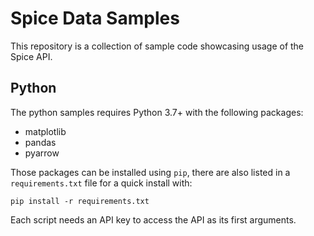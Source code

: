 # Spice Data Samples

This repository is a collection of sample code showcasing usage of the Spice API.

## Python

The python samples requires Python 3.7+ with the following packages:

* matplotlib
* pandas
* pyarrow

Those packages can be installed using `pip`, there are also listed in a `requirements.txt` file for a quick install with:

```
pip install -r requirements.txt
```

Each script needs an API key to access the API as its first arguments.
